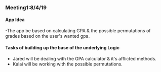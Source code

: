 ### Meeting1:8/4/19

#### App Idea
-The app be based on calculating GPA & the possible permutations of grades based on the user's wanted gpa.

#### Tasks of building up the base of the underlying Logic
- Jared will be dealing with the GPA calculator & it's afflicted methods.
- Kalai will be working with the  possible permutations.
